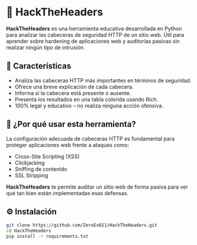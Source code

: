 # 🔐 HackTheHeaders

**HackTheHeaders** es una herramienta educativa desarrollada en Python para analizar las cabeceras de seguridad HTTP de un sitio web. Útil para aprender sobre hardening de aplicaciones web y auditorías pasivas sin realizar ningún tipo de intrusión.

## 🚀 Características

- Analiza las cabeceras HTTP más importantes en términos de seguridad.
- Ofrece una breve explicación de cada cabecera.
- Informa si la cabecera está presente o ausente.
- Presenta los resultados en una tabla colorida usando Rich.
- 100% legal y educativo – no realiza ninguna acción ofensiva.

## 🧠 ¿Por qué usar esta herramienta?

La configuración adecuada de cabeceras HTTP es fundamental para proteger aplicaciones web frente a ataques como:

- Cross-Site Scripting (XSS)
- Clickjacking
- Sniffing de contenido
- SSL Stripping

**HackTheHeaders** te permite auditar un sitio web de forma pasiva para ver qué tan bien están implementadas esas defensas.

## ⚙️ Instalación

```bash
git clone https://github.com/ZeroEx021/HackTheHeaders.git
cd HackTheHeaders
pip install -r requirements.txt
